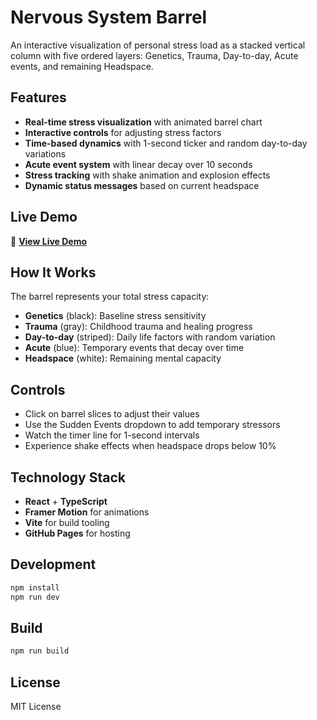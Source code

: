 # Nervous System Barrel

An interactive visualization of personal stress load as a stacked vertical column with five ordered layers: Genetics, Trauma, Day-to-day, Acute events, and remaining Headspace.

## Features

- **Real-time stress visualization** with animated barrel chart
- **Interactive controls** for adjusting stress factors
- **Time-based dynamics** with 1-second ticker and random day-to-day variations
- **Acute event system** with linear decay over 10 seconds
- **Stress tracking** with shake animation and explosion effects
- **Dynamic status messages** based on current headspace

## Live Demo

🚀 **[View Live Demo](https://yourusername.github.io/nervous-system-barrel)**

## How It Works

The barrel represents your total stress capacity:
- **Genetics** (black): Baseline stress sensitivity
- **Trauma** (gray): Childhood trauma and healing progress
- **Day-to-day** (striped): Daily life factors with random variation
- **Acute** (blue): Temporary events that decay over time
- **Headspace** (white): Remaining mental capacity

## Controls

- Click on barrel slices to adjust their values
- Use the Sudden Events dropdown to add temporary stressors
- Watch the timer line for 1-second intervals
- Experience shake effects when headspace drops below 10%

## Technology Stack

- **React** + **TypeScript**
- **Framer Motion** for animations
- **Vite** for build tooling
- **GitHub Pages** for hosting

## Development

```bash
npm install
npm run dev
```

## Build

```bash
npm run build
```

## License

MIT License